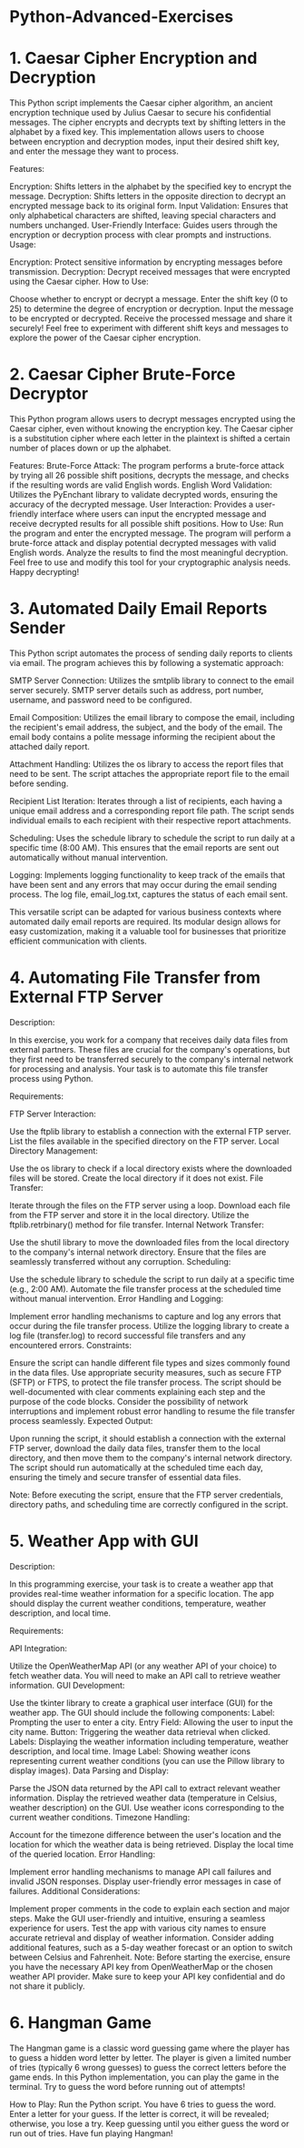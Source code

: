 # Python-Advanced-Exercises

# 1. Caesar Cipher Encryption and Decryption

This Python script implements the Caesar cipher algorithm, an ancient encryption technique used by Julius Caesar to secure his confidential messages. The cipher encrypts and decrypts text by shifting letters in the alphabet by a fixed key. This implementation allows users to choose between encryption and decryption modes, input their desired shift key, and enter the message they want to process.

Features:

Encryption: Shifts letters in the alphabet by the specified key to encrypt the message.
Decryption: Shifts letters in the opposite direction to decrypt an encrypted message back to its original form.
Input Validation: Ensures that only alphabetical characters are shifted, leaving special characters and numbers unchanged.
User-Friendly Interface: Guides users through the encryption or decryption process with clear prompts and instructions.
Usage:

Encryption: Protect sensitive information by encrypting messages before transmission.
Decryption: Decrypt received messages that were encrypted using the Caesar cipher.
How to Use:

Choose whether to encrypt or decrypt a message.
Enter the shift key (0 to 25) to determine the degree of encryption or decryption.
Input the message to be encrypted or decrypted.
Receive the processed message and share it securely!
Feel free to experiment with different shift keys and messages to explore the power of the Caesar cipher encryption.


# 2. Caesar Cipher Brute-Force Decryptor
   
This Python program allows users to decrypt messages encrypted using the Caesar cipher, even without knowing the encryption key. The Caesar cipher is a substitution cipher where each letter in the plaintext is shifted a certain number of places down or up the alphabet.

Features:
Brute-Force Attack: The program performs a brute-force attack by trying all 26 possible shift positions, decrypts the message, and checks if the resulting words are valid English words.
English Word Validation: Utilizes the PyEnchant library to validate decrypted words, ensuring the accuracy of the decrypted message.
User Interaction: Provides a user-friendly interface where users can input the encrypted message and receive decrypted results for all possible shift positions.
How to Use:
Run the program and enter the encrypted message.
The program will perform a brute-force attack and display potential decrypted messages with valid English words.
Analyze the results to find the most meaningful decryption.
Feel free to use and modify this tool for your cryptographic analysis needs. Happy decrypting!


# 3. Automated Daily Email Reports Sender

This Python script automates the process of sending daily reports to clients via email. The program achieves this by following a systematic approach:

SMTP Server Connection: Utilizes the smtplib library to connect to the email server securely. SMTP server details such as address, port number, username, and password need to be configured.

Email Composition: Utilizes the email library to compose the email, including the recipient's email address, the subject, and the body of the email. The email body contains a polite message informing the recipient about the attached daily report.

Attachment Handling: Utilizes the os library to access the report files that need to be sent. The script attaches the appropriate report file to the email before sending.

Recipient List Iteration: Iterates through a list of recipients, each having a unique email address and a corresponding report file path. The script sends individual emails to each recipient with their respective report attachments.

Scheduling: Uses the schedule library to schedule the script to run daily at a specific time (8:00 AM). This ensures that the email reports are sent out automatically without manual intervention.

Logging: Implements logging functionality to keep track of the emails that have been sent and any errors that may occur during the email sending process. The log file, email_log.txt, captures the status of each email sent.

This versatile script can be adapted for various business contexts where automated daily email reports are required. Its modular design allows for easy customization, making it a valuable tool for businesses that prioritize efficient communication with clients.

# 4. Automating File Transfer from External FTP Server

Description:

In this exercise, you work for a company that receives daily data files from external partners. These files are crucial for the company's operations, but they first need to be transferred securely to the company's internal network for processing and analysis. Your task is to automate this file transfer process using Python.

Requirements:

FTP Server Interaction:

Use the ftplib library to establish a connection with the external FTP server.
List the files available in the specified directory on the FTP server.
Local Directory Management:

Use the os library to check if a local directory exists where the downloaded files will be stored.
Create the local directory if it does not exist.
File Transfer:

Iterate through the files on the FTP server using a loop.
Download each file from the FTP server and store it in the local directory.
Utilize the ftplib.retrbinary() method for file transfer.
Internal Network Transfer:

Use the shutil library to move the downloaded files from the local directory to the company's internal network directory.
Ensure that the files are seamlessly transferred without any corruption.
Scheduling:

Use the schedule library to schedule the script to run daily at a specific time (e.g., 2:00 AM).
Automate the file transfer process at the scheduled time without manual intervention.
Error Handling and Logging:

Implement error handling mechanisms to capture and log any errors that occur during the file transfer process.
Utilize the logging library to create a log file (transfer.log) to record successful file transfers and any encountered errors.
Constraints:

Ensure the script can handle different file types and sizes commonly found in the data files.
Use appropriate security measures, such as secure FTP (SFTP) or FTPS, to protect the file transfer process.
The script should be well-documented with clear comments explaining each step and the purpose of the code blocks.
Consider the possibility of network interruptions and implement robust error handling to resume the file transfer process seamlessly.
Expected Output:

Upon running the script, it should establish a connection with the external FTP server, download the daily data files, transfer them to the local directory, and then move them to the company's internal network directory. The script should run automatically at the scheduled time each day, ensuring the timely and secure transfer of essential data files.

Note: Before executing the script, ensure that the FTP server credentials, directory paths, and scheduling time are correctly configured in the script.

# 5. Weather App with GUI

Description:

In this programming exercise, your task is to create a weather app that provides real-time weather information for a specific location. The app should display the current weather conditions, temperature, weather description, and local time.

Requirements:

API Integration:

Utilize the OpenWeatherMap API (or any weather API of your choice) to fetch weather data. You will need to make an API call to retrieve weather information.
GUI Development:

Use the tkinter library to create a graphical user interface (GUI) for the weather app. The GUI should include the following components:
Label: Prompting the user to enter a city.
Entry Field: Allowing the user to input the city name.
Button: Triggering the weather data retrieval when clicked.
Labels: Displaying the weather information including temperature, weather description, and local time.
Image Label: Showing weather icons representing current weather conditions (you can use the Pillow library to display images).
Data Parsing and Display:

Parse the JSON data returned by the API call to extract relevant weather information.
Display the retrieved weather data (temperature in Celsius, weather description) on the GUI.
Use weather icons corresponding to the current weather conditions.
Timezone Handling:

Account for the timezone difference between the user's location and the location for which the weather data is being retrieved. Display the local time of the queried location.
Error Handling:

Implement error handling mechanisms to manage API call failures and invalid JSON responses. Display user-friendly error messages in case of failures.
Additional Considerations:

Implement proper comments in the code to explain each section and major steps.
Make the GUI user-friendly and intuitive, ensuring a seamless experience for users.
Test the app with various city names to ensure accurate retrieval and display of weather information.
Consider adding additional features, such as a 5-day weather forecast or an option to switch between Celsius and Fahrenheit.
Note: Before starting the exercise, ensure you have the necessary API key from OpenWeatherMap or the chosen weather API provider. Make sure to keep your API key confidential and do not share it publicly.

# 6. Hangman Game
The Hangman game is a classic word guessing game where the player has to guess a hidden word letter by letter. The player is given a limited number of tries (typically 6 wrong guesses) to guess the correct letters before the game ends. In this Python implementation, you can play the game in the terminal. Try to guess the word before running out of attempts!

How to Play:
Run the Python script.
You have 6 tries to guess the word.
Enter a letter for your guess.
If the letter is correct, it will be revealed; otherwise, you lose a try.
Keep guessing until you either guess the word or run out of tries.
Have fun playing Hangman!
